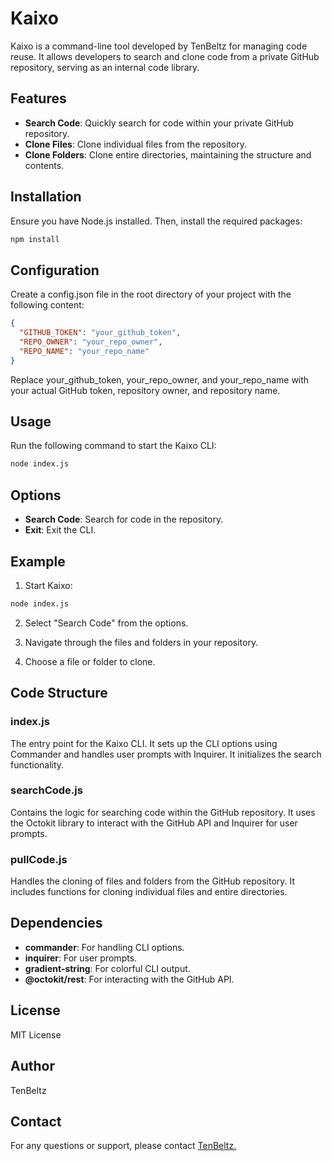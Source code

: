 # Kaixo
Kaixo is a command-line tool developed by TenBeltz for managing code reuse. It allows developers to search and clone code from a private GitHub repository, serving as an internal code library.

## Features

- **Search Code**: Quickly search for code within your private GitHub repository.
- **Clone Files**: Clone individual files from the repository.
- **Clone Folders**: Clone entire directories, maintaining the structure and contents.

## Installation
Ensure you have Node.js installed. Then, install the required packages:

```sh
npm install
```

## Configuration
Create a config.json file in the root directory of your project with the following content:

```json
{
  "GITHUB_TOKEN": "your_github_token",
  "REPO_OWNER": "your_repo_owner",
  "REPO_NAME": "your_repo_name"
}
```

Replace your_github_token, your_repo_owner, and your_repo_name with your actual GitHub token, repository owner, and repository name.

## Usage
Run the following command to start the Kaixo CLI:

```sh
node index.js
```

## Options
- **Search Code**: Search for code in the repository.
- **Exit**: Exit the CLI.

## Example
1. Start Kaixo:

```sh
node index.js
```
2. Select "Search Code" from the options.

3. Navigate through the files and folders in your repository.

4. Choose a file or folder to clone.

## Code Structure

### index.js
The entry point for the Kaixo CLI. It sets up the CLI options using Commander and handles user prompts with Inquirer. It initializes the search functionality.

### searchCode.js
Contains the logic for searching code within the GitHub repository. It uses the Octokit library to interact with the GitHub API and Inquirer for user prompts.

### pullCode.js
Handles the cloning of files and folders from the GitHub repository. It includes functions for cloning individual files and entire directories.

## Dependencies

- **commander**: For handling CLI options.
- **inquirer**: For user prompts.
- **gradient-string**: For colorful CLI output.
- **@octokit/rest**: For interacting with the GitHub API.

## License
MIT License

## Author
TenBeltz

## Contact
For any questions or support, please contact [TenBeltz.](https://github.com/TenBeltz)
